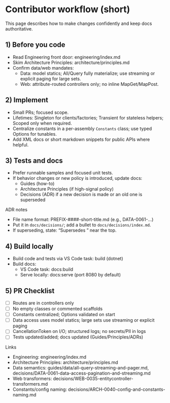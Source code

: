 # Contributor workflow (short)

This page describes how to make changes confidently and keep docs authoritative.

## 1) Before you code
- Read Engineering front door: engineering/index.md
- Skim Architecture Principles: architecture/principles.md
- Confirm data/web mandates:
  - Data: model statics; All/Query fully materialize; use streaming or explicit paging for large sets.
  - Web: attribute-routed controllers only; no inline MapGet/MapPost.

## 2) Implement
- Small PRs; focused scope.
- Lifetimes: Singleton for clients/factories; Transient for stateless helpers; Scoped only when required.
- Centralize constants in a per-assembly `Constants` class; use typed Options for tunables.
- Add XML docs or short markdown snippets for public APIs where helpful.

## 3) Tests and docs
- Prefer runnable samples and focused unit tests.
- If behavior changes or new policy is introduced, update docs:
  - Guides (how-to)
  - Architecture Principles (if high-signal policy)
  - Decisions (ADR) if a new decision is made or an old one is superseded

ADR notes
- File name format: PREFIX-####-short-title.md (e.g., DATA-0061-...)
- Put it in `docs/decisions/`; add a bullet to `docs/decisions/index.md`.
- If superseding, state: “Supersedes <ID>” near the top.

## 4) Build locally
- Build code and tests via VS Code task: build (dotnet)
- Build docs:
  - VS Code task: docs:build
  - Serve locally: docs:serve (port 8080 by default)

## 5) PR Checklist
- [ ] Routes are in controllers only
- [ ] No empty classes or commented scaffolds
- [ ] Constants centralized; Options validated on start
- [ ] Data access uses model statics; large sets use streaming or explicit paging
- [ ] CancellationToken on I/O; structured logs; no secrets/PII in logs
- [ ] Tests updated/added; docs updated (Guides/Principles/ADRs)

Links
- Engineering: engineering/index.md
- Architecture Principles: architecture/principles.md
- Data semantics: guides/data/all-query-streaming-and-pager.md, decisions/DATA-0061-data-access-pagination-and-streaming.md
- Web transformers: decisions/WEB-0035-entitycontroller-transformers.md
- Constants/config naming: decisions/ARCH-0040-config-and-constants-naming.md
